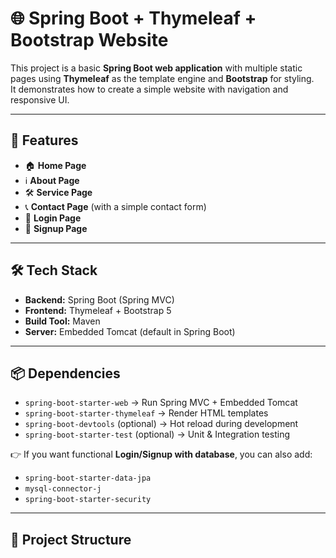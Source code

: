 # 🌐 Spring Boot + Thymeleaf + Bootstrap Website

This project is a basic **Spring Boot web application** with multiple static pages using **Thymeleaf** as the template engine and **Bootstrap** for styling.  
It demonstrates how to create a simple website with navigation and responsive UI.

---

## 🚀 Features
- 🏠 **Home Page**
- ℹ️ **About Page**
- 🛠 **Service Page**
- 📞 **Contact Page** (with a simple contact form)
- 🔑 **Login Page**
- 📝 **Signup Page**

---

## 🛠 Tech Stack
- **Backend:** Spring Boot (Spring MVC)  
- **Frontend:** Thymeleaf + Bootstrap 5  
- **Build Tool:** Maven  
- **Server:** Embedded Tomcat (default in Spring Boot)  

---

## 📦 Dependencies
- `spring-boot-starter-web` → Run Spring MVC + Embedded Tomcat  
- `spring-boot-starter-thymeleaf` → Render HTML templates  
- `spring-boot-devtools` (optional) → Hot reload during development  
- `spring-boot-starter-test` (optional) → Unit & Integration testing  

👉 If you want functional **Login/Signup with database**, you can also add:
- `spring-boot-starter-data-jpa`  
- `mysql-connector-j`  
- `spring-boot-starter-security`  

---

## 📂 Project Structure
